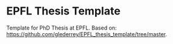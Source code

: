 # EPFL Thesis Template
Template for PhD Thesis at EPFL. 
Based on: https://github.com/glederrey/EPFL_thesis_template/tree/master.